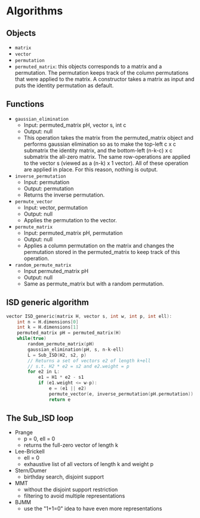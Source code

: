 # Algorithms

## Objects

- `matrix`
- `vector`
- `permutation`
- `permuted_matrix`: this objects corresponds to a matrix and a permutation. The permutation keeps track of the column permutations that were applied to the matrix. A constructor takes a matrix as input and puts the identity permutation as default.

## Functions

- `gaussian_elimination`
  - Input: permuted_matrix pH, vector s, int c
  - Output: null
  - This operation takes the matrix from the permuted_matrix object and performs gaussian elimination so as to make the top-left c x c submatrix the identity matrix, and the bottom-left (n-k-c) x c submatrix the all-zero matrix. The same row-operations are applied to the vector s (viewed as a (n-k) x 1 vector). All of these operation are applied in place. For this reason, nothing is output.
- `inverse_permutation`
  - Input: permutation
  - Output: permutation
  - Returns the inverse permutation.
- `permute_vector`
  - Input: vector, permutation
  - Output: null
  - Applies the permutation to the vector.
- `permute_matrix`
  - Input: permuted_matrix pH, permutation
  - Output: null
  - Applies a column permutation on the matrix and changes the permutation stored in the permuted_matrix to keep track of this operation.
- `random_permute_matrix`
  - Input permuted_matrix pH
  - Output: null
  - Same as permute_matrix but with a random permutation.

## ISD generic algorithm

``` cpp
vector ISD_generic(matrix H, vector s, int w, int p, int ell):
    int n = H.dimensions[0]
    int k = H.dimensions[1]
    permuted_matrix pH = permuted_matrix(H)
    while(true)
        random_permute_matrix(pH)
        gaussian_elimination(pH, s, n-k-ell)
        L = Sub_ISD(H2, s2, p)
        // Returns a set of vectors e2 of length k+ell
        // s.t. H2 * e2 = s2 and e2.weight = p
        for e2 in L:
            e1 = H1 * e2 - s1
            if (e1.weight <= w-p):
                e = (e1 || e2)
                permute_vector(e, inverse_permutation(pH.permutation))
                return e
```

## The Sub_ISD loop

- Prange
  - p = 0, ell = 0
  - returns the full-zero vector of length k
- Lee-Brickell
  - ell = 0
  - exhaustive list of all vectors of length k and weight p
- Stern/Dumer
  - birthday search, disjoint support
- MMT
  - without the disjoint support restriction
  - filtering to avoid multiple representations
- BJMM
  - use the "1+1=0" idea to have even more representations

